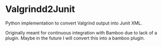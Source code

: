 # Valgrindd2Junit
Python implementation to convert Valgrind output into Junit XML.

Originally meant for continuous integration with Bamboo due to lack of a plugin. Maybe in the future I will convert this into a bamboo plugin. 
